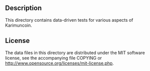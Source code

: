 Description
------------

This directory contains data-driven tests for various aspects of Karimuncoin.

License
--------

The data files in this directory are distributed under the MIT software
license, see the accompanying file COPYING or
http://www.opensource.org/licenses/mit-license.php.


